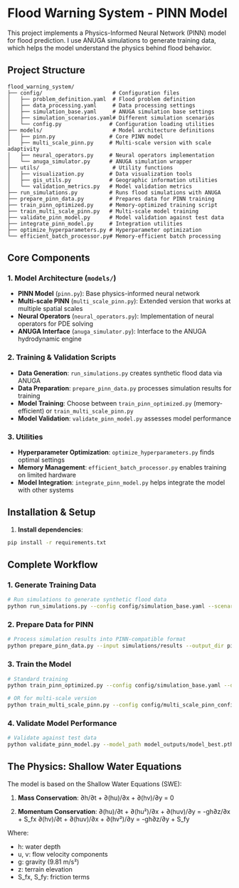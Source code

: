 # Flood Warning System - PINN Model

This project implements a Physics-Informed Neural Network (PINN) model for flood prediction. I use ANUGA simulations to generate training data, which helps the model understand the physics behind flood behavior.

## Project Structure

```
flood_warning_system/
├── config/                      # Configuration files
│   ├── problem_definition.yaml  # Flood problem definition
│   ├── data_processing.yaml     # Data processing settings
│   ├── simulation_base.yaml     # ANUGA simulation base settings
│   ├── simulation_scenarios.yaml# Different simulation scenarios
│   └── config.py               # Configuration loading utilities
├── models/                      # Model architecture definitions
│   ├── pinn.py                 # Core PINN model
│   ├── multi_scale_pinn.py     # Multi-scale version with scale adaptivity
│   ├── neural_operators.py     # Neural operators implementation
│   └── anuga_simulator.py      # ANUGA simulation wrapper
├── utils/                       # Utility functions
│   ├── visualization.py        # Data visualization tools
│   ├── gis_utils.py            # Geographic information utilities
│   └── validation_metrics.py   # Model validation metrics
├── run_simulations.py          # Runs flood simulations with ANUGA
├── prepare_pinn_data.py        # Prepares data for PINN training
├── train_pinn_optimized.py     # Memory-optimized training script
├── train_multi_scale_pinn.py   # Multi-scale model training
├── validate_pinn_model.py      # Model validation against test data
├── integrate_pinn_model.py     # Integration utilities
├── optimize_hyperparameters.py # Hyperparameter optimization
└── efficient_batch_processor.py# Memory-efficient batch processing
```

## Core Components

### 1. Model Architecture (`models/`)
- **PINN Model** (`pinn.py`): Base physics-informed neural network
- **Multi-scale PINN** (`multi_scale_pinn.py`): Extended version that works at multiple spatial scales
- **Neural Operators** (`neural_operators.py`): Implementation of neural operators for PDE solving
- **ANUGA Interface** (`anuga_simulator.py`): Interface to the ANUGA hydrodynamic engine

### 2. Training & Validation Scripts
- **Data Generation**: `run_simulations.py` creates synthetic flood data via ANUGA
- **Data Preparation**: `prepare_pinn_data.py` processes simulation results for training
- **Model Training**: Choose between `train_pinn_optimized.py` (memory-efficient) or `train_multi_scale_pinn.py`
- **Model Validation**: `validate_pinn_model.py` assesses model performance

### 3. Utilities
- **Hyperparameter Optimization**: `optimize_hyperparameters.py` finds optimal settings
- **Memory Management**: `efficient_batch_processor.py` enables training on limited hardware
- **Model Integration**: `integrate_pinn_model.py` helps integrate the model with other systems

## Installation & Setup

1. **Install dependencies**:
```bash
pip install -r requirements.txt
```

## Complete Workflow

### 1. Generate Training Data
```bash
# Run simulations to generate synthetic flood data
python run_simulations.py --config config/simulation_base.yaml --scenarios config/simulation_scenarios.yaml --output_dir simulations/results
```

### 2. Prepare Data for PINN
```bash
# Process simulation results into PINN-compatible format
python prepare_pinn_data.py --input simulations/results --output_dir pinn_data
```

### 3. Train the Model
```bash
# Standard training
python train_pinn_optimized.py --config config/simulation_base.yaml --data_path pinn_data --output_dir model_outputs

# OR for multi-scale version
python train_multi_scale_pinn.py --config config/multi_scale_pinn_config.yaml --data_path pinn_data --output_dir model_outputs
```

### 4. Validate Model Performance
```bash
# Validate against test data
python validate_pinn_model.py --model_path model_outputs/model_best.pth --test_data simulations/test_cases
```

## The Physics: Shallow Water Equations

The model is based on the Shallow Water Equations (SWE):

1. **Mass Conservation**:
   ∂h/∂t + ∂(hu)/∂x + ∂(hv)/∂y = 0

2. **Momentum Conservation**:
   ∂(hu)/∂t + ∂(hu²)/∂x + ∂(huv)/∂y = -gh∂z/∂x + S_fx
   ∂(hv)/∂t + ∂(huv)/∂x + ∂(hv²)/∂y = -gh∂z/∂y + S_fy

Where:
- h: water depth
- u, v: flow velocity components
- g: gravity (9.81 m/s²)
- z: terrain elevation
- S_fx, S_fy: friction terms 
